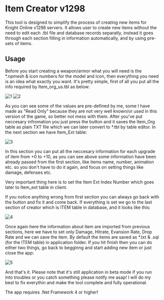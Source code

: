 
# Item Creator v1298

This tool is designed to simplify the process of creating new items for Knight Online v1298 servers. It allows user to create new items without the need to edit each .tbl file and database records separatly, instead it goes through each section filling in information automatically, and by using pre-sets of items.


## Usage

Before you start creating a weapon/armor what you will need is the *.npmesh & icon numbers for the model and icon, then everything you need is an idea what exactly you want. It's pretty simple, first of all you put all the info required by Item_org_us.tbl  as below:

![1](https://github.com/brzezinski-grzegorz/item-creator-v1298/assets/63126985/be3ea1c2-c056-4155-bf80-42f820e4d0df)
![2](https://github.com/brzezinski-grzegorz/item-creator-v1298/assets/63126985/58d8bb1b-cf36-46f7-9bca-174b67fe7e94)

As you can see some of the values are pre-defined by me, some I have made as "Read Only" because they are not very well known/or used in this version of the game, so better not mess with them. After you've put neccesary infromation you just press the button and it saves the Item_Org table as plain TXT file which we can later convert to *.tbl   by table editor. In the next section we have Item_Ext table:

![3](https://github.com/brzezinski-grzegorz/item-creator-v1298/assets/63126985/3aa32f0e-84c8-4938-862f-6261997bc3c6)

In this section you can put all the neccesary information for each upgrade of item from +0 to +10, as you can see above some information have been already passed from the first section, like items name, number, animation etc. so you don't have to do it again, and focus on setting things like damage, defenses etc.

Very important thing here is to set the Item Ext Index Number which goes later to Item_ext table in client.

If you notice anything wrong from first section you can always go back with the button and fix it and come back. If everything is set we go to the last section of creator which is ITEM table in database, and it looks like this:

![4](https://github.com/brzezinski-grzegorz/item-creator-v1298/assets/63126985/a6c608c9-37b9-4c84-b1db-66d46d7695d2)

Once again here the information about item are imported from previous sections, here we have to set only Damage, Hitrate, Evansion Rate, Drop Rate and we can save the item. By default the items are saved as *.txt & .sql (for the ITEM table) in application folder. If you hit finish then you can do either two things, go back to begginng and start adding new item or just close the app:

![5](https://github.com/brzezinski-grzegorz/item-creator-v1298/assets/63126985/336ea571-d512-4e8a-9e8b-ec4421b38b31)

And that's it. Please note that it's still application in beta mode if you run into troubles or you catch something please notify me asap! I will do my best to fix everythin and make the tool complete and fully operational.

The app requires .Net Framework 4 or higher!
